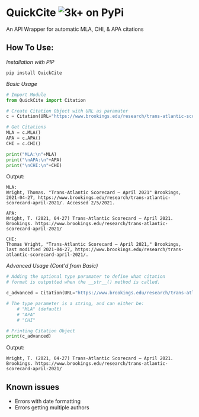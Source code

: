 # QuickCite ![3k+ on PyPi](https://www.smrth.dev/api/pypi-downloads/badge/quickcite)
 An API Wrapper for automatic MLA, CHI, & APA citations

## How To Use:

*Installation with PIP*
```
pip install QuickCite
```

*Basic Usage*

```python
# Import Module
from QuickCite import Citation 

# Create Citation Object with URL as paramater
c = Citation(URL="https://www.brookings.edu/research/trans-atlantic-scorecard-april-2021/")

# Get Citations
MLA = c.MLA()
APA = c.APA()
CHI = c.CHI()

print("MLA:\n"+MLA)
print("\nAPA:\n"+APA)
print("\nCHI:\n"+CHI)
```

Output:

```
MLA:
Wright, Thomas. "Trans-Atlantic Scorecard — April 2021" Brookings, 2021-04-27, https://www.brookings.edu/research/trans-atlantic-scorecard-april-2021/. Accessed 2/5/2021.

APA:
Wright, T. (2021, 04-27) Trans-Atlantic Scorecard — April 2021. Brookings. https://www.brookings.edu/research/trans-atlantic-scorecard-april-2021/

CHI:
Thomas Wright, "Trans-Atlantic Scorecard — April 2021," Brookings, last modified 2021-04-27, https://www.brookings.edu/research/trans-atlantic-scorecard-april-2021/.
```

*Advanced Usage (Cont'd from Basic)*

```python
# Adding the optional type paramater to define what citation
# format is outputted when the __str__() method is called.

c_advanced = Citation(URL="https://www.brookings.edu/research/trans-atlantic-scorecard-april-2021/", type="APA")

# The type parameter is a string, and can either be:
    # "MLA" (default)
    # "APA"
    # "CHI"

# Printing Citation Object
print(c_advanced)
```

Output:
```
Wright, T. (2021, 04-27) Trans-Atlantic Scorecard — April 2021. Brookings. https://www.brookings.edu/research/trans-atlantic-scorecard-april-2021/
```

## Known issues
- Errors with date formatting
- Errors getting multiple authors